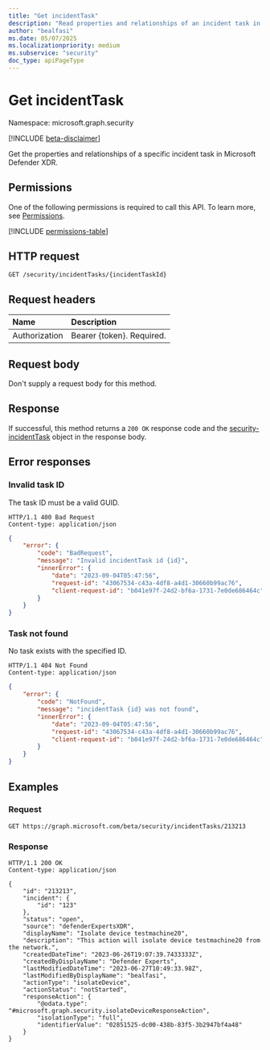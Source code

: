 ```yaml
---
title: "Get incidentTask"
description: "Read properties and relationships of an incident task in Microsoft Defender XDR."
author: "bealfasi"
ms.date: 05/07/2025
ms.localizationpriority: medium
ms.subservice: "security"
doc_type: apiPageType
---
```


# Get incidentTask

Namespace: microsoft.graph.security

[!INCLUDE [beta-disclaimer](../../includes/beta-disclaimer.md)]

Get the properties and relationships of a specific incident task in Microsoft Defender XDR.

## Permissions

One of the following permissions is required to call this API. To learn more, see [Permissions](/graph/permissions-overview).

<!-- {
  "blockType": "permissions",
  "name": "security-incidenttask-get"
}
-->
[!INCLUDE [permissions-table](../includes/permissions/security-incidenttask-get-permissions.md)]

## HTTP request

<!-- {
  "blockType": "ignored"
}
-->
``` http
GET /security/incidentTasks/{incidentTaskId}
```

## Request headers

|Name|Description|
|:---|:---|
|Authorization|Bearer {token}. Required.|

## Request body

Don't supply a request body for this method.

## Response

If successful, this method returns a `200 OK` response code and the [security-incidentTask](../resources/security-incidenttask.md) object in the response body.

## Error responses

### Invalid task ID

The task ID must be a valid GUID.

```http
HTTP/1.1 400 Bad Request
Content-type: application/json
```

```json
{
    "error": {
        "code": "BadRequest",
        "message": "Invalid incidentTask id {id}",
        "innerError": {
            "date": "2023-09-04T05:47:56",
            "request-id": "43067534-c43a-4df8-a4d1-30660b99ac76",
            "client-request-id": "b041e97f-24d2-bf6a-1731-7e0de686464c"
        }
    }
}
```

### Task not found

No task exists with the specified ID.

```http
HTTP/1.1 404 Not Found
Content-type: application/json
```

```json
{
    "error": {
        "code": "NotFound",
        "message": "incidentTask {id} was not found",
        "innerError": {
            "date": "2023-09-04T05:47:56",
            "request-id": "43067534-c43a-4df8-a4d1-30660b99ac76",
            "client-request-id": "b041e97f-24d2-bf6a-1731-7e0de686464c"
        }
    }
}
```

## Examples

### Request

<!-- {
  "blockType": "request",
  "name": "get_incidenttask"
}
-->
``` http
GET https://graph.microsoft.com/beta/security/incidentTasks/213213
```

### Response

<!-- {
  "blockType": "response",
  "truncated": true,
  "@odata.type": "microsoft.graph.security.incidentTask"
}
-->
``` http
HTTP/1.1 200 OK
Content-type: application/json

{
    "id": "213213",
    "incident": {
        "id": "123"
    },
    "status": "open",
    "source": "defenderExpertsXDR",
    "displayName": "Isolate device testmachine20",
    "description": "This action will isolate device testmachine20 from the network.",
    "createdDateTime": "2023-06-26T19:07:39.7433333Z",
    "createdByDisplayName": "Defender Experts",
    "lastModifiedDateTime": "2023-06-27T10:49:33.98Z",
    "lastModifiedByDisplayName": "bealfasi",
    "actionType": "isolateDevice",
    "actionStatus": "notStarted",
    "responseAction": {
        "@odata.type": "#microsoft.graph.security.isolateDeviceResponseAction",
        "isolationType": "full",
        "identifierValue": "02851525-dc00-438b-83f5-3b2947bf4a48"
    }
}
